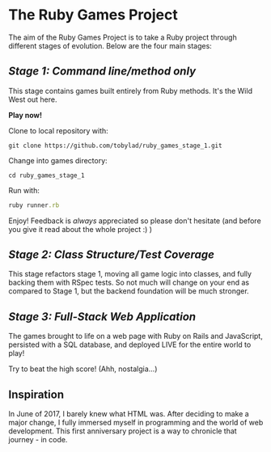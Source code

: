 # The Ruby Games Project  

The aim of the Ruby Games Project is to take a Ruby project through different stages of evolution.  Below are the four main stages:  

## *Stage 1: Command line/method only*

This stage contains games built entirely from Ruby methods.  It's the Wild West out here.

**Play now!**

Clone to local repository with:
```
git clone https://github.com/tobylad/ruby_games_stage_1.git
```
Change into games directory:
```
cd ruby_games_stage_1
```
Run with:
```ruby
ruby runner.rb
```

Enjoy!  Feedback is *always* appreciated so please don't hesitate (and before you give it read about the whole project :) )



## *Stage 2: Class Structure/Test Coverage*

This stage refactors stage 1, moving all game logic into classes, and fully backing them with RSpec tests.  So not much will change on your end as compared to Stage 1, but the backend foundation will be much stronger.

## *Stage 3: Full-Stack Web Application*

The games brought to life on a web page with Ruby on Rails and JavaScript, persisted with a SQL database, and deployed LIVE for the entire world to play!

Try to beat the high score!
(Ahh, nostalgia...)

## Inspiration

In June of 2017, I barely knew what HTML was.  After deciding to make a major change, I fully immersed myself in programming and the world of web development.  This first anniversary project is a way to chronicle that journey - in code.

